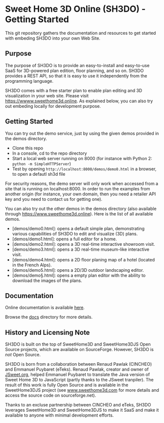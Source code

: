 # Sweet Home 3D Online (SH3DO) - Getting Started

This git repository gathers the documentation and resources to get started with embeding SH3DO into your own Web Site.

## Purpose

The purpose of SH3DO is to provide an easy-to-install and easy-to-use SaaS for 3D-powered plan edition, floor planning, and so on. SH3DO provides a REST API, so that it is easy to use it independently from the programming language.

SH3DO comes with a free starter plan to enable plan editing and 3D visualization in your web site. Please visit https://wwww.sweethome3d.online. As explained below, you can also try out embeding locally for development purpose.

## Getting Started

You can try out the demo service, just by using the given demos provided in the demos directory. 

- Clone this repo
- In a console, cd to the repo directory
- Start a local web server running on 8000 (for instance with Python 2: ``python -m SimpleHTTPServer``)
- Test by opening ``http://localhost:8000/demos/demo0.html`` in a browser, to open a defautl sh3d file

For security reasons, the demo server will only work when accessed from a site that is running on localhost:8000. In order to run the examples from another origin (for instance, your own domain, then you need a retailer API key and you need to contact us for getting one).

You can also try out the other demos in the demos directory (also available through https://www.sweethome3d.online). Here is the list of all available demos.

- [demos/demo0.html]: opens a default simple plan, demonstrating various capabilities of SH3DO to edit and visualize (3D) plans.
- [demos/demo1.html]: opens a full editor for a home.
- [demos/demo2.html]: opens a 3D real-time interactive showroom visit.
- [demos/demo3.html]: opens a 3D real-time museum-like interactive visit.
- [demos/demo4.html]: opens a 2D floor planing map of a hotel (located in the French Alps).
- [demos/demo5.html]: opens a 2D/3D outdoor landscaping editor.
- [demos/demo§.html]: opens a empty plan editor with the ability to download the images of the plans.

## Documentation

Online documentation is available [here](docs/sh3d.online.md).

Browse the [docs](docs) directory for more details.

## History and Licensing Note

SH3DO is built on the top of SweetHome3D and SweetHome3DJS Open Source projects, which are available on SourceForge. However, SH3DO is *not* Open Source. 

SH3DO is born from a collaboration between Renaud Pawlak (CINCHEO) and Emmanuel Puybaret (eTeks). Renaud Pawlak, creator and owner of [JSweet.org](http://wwww.jsweet.org), helped Emmanuel Puybaret to translate the Java version of Sweet Home 3D to JavaScript (partly thanks to the JSweet tranpiler). The result of this work is fully Open Source and is available in the SweetHome3DJS project (see www.sweethome3d.com for more details and access the source code on sourceforge.net).

Thanks to an excluse partnership between CINCHEO and eTeks, SH3DO leverages SweetHome3D and SweetHome3DJS to make it SaaS and make it available to anyone with minimal development efforts.